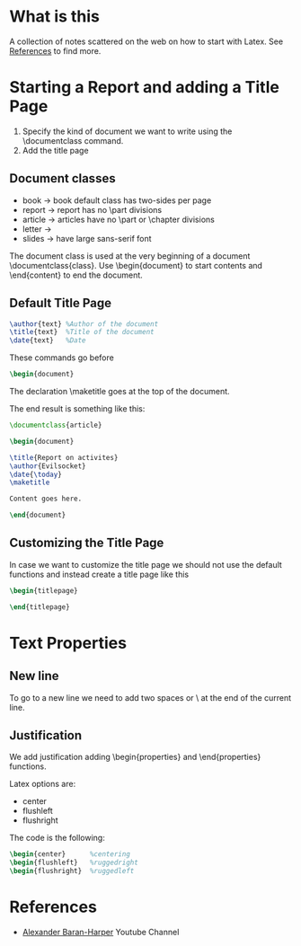 # What is this
A collection of notes scattered on the web on how to start with Latex.
See [References](#references) to find more.

# Starting a Report and adding a Title Page
1. Specify the kind of document we want to write using the \documentclass command.
2. Add the title page 

## Document classes
* book -> book default class has two-sides per page
* report -> report has no \part divisions
* article -> articles have no \part or \chapter divisions
* letter -> 
* slides -> have large sans-serif font

The document class is used at the very beginning of a document \documentclass{class}.
Use \begin{document} to start contents and \end{content} to end the document.

## Default Title Page

```Latex
\author{text} %Author of the document
\title{text}  %Title of the document
\date{text}   %Date
```

These commands go before 
```Latex
\begin{document} 
```
The declaration \maketitle goes at the top of the document.

The end result is something like this:

```Latex
\documentclass{article}

\begin{document}

\title{Report on activites}
\author{Evilsocket}
\date{\today}
\maketitle

Content goes here.

\end{document}

```

## Customizing the Title Page
In case we want to customize the title page we should not use the default functions and instead create a title page like this

```Latex
\begin{titlepage}

\end{titlepage}
```

# Text Properties

## New line
To go to a new line we need to add two spaces or \\ at the end of the current line.

## Justification
We add justification adding \begin{properties} and \end{properties} functions.

Latex options are:
* center
* flushleft
* flushright

The code is the following:

```Latex
\begin{center}      %centering
\begin{flushleft}   %ruggedright
\begin{flushright}  %ruggedleft
```

# References
* [Alexander Baran-Harper](https://www.youtube.com/channel/UC_aQTJgfrnCb8coPbZ5cgJw) Youtube Channel

